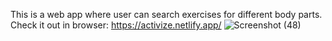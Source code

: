 This is a web app where user can search exercises for different body parts.
</br>
Check it out in browser: https://activize.netlify.app/
![Screenshot (48)](https://github.com/aryan-dudharejiya/Activize/assets/160569986/a1c7cb9d-860b-4d0a-9625-c436d7b421c4)
